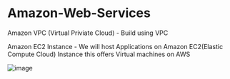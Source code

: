 # Amazon-Web-Services

Amazon VPC (Virtual Priviate Cloud) - Build using VPC

Amazon EC2 Instance - We will host Applications on Amazon EC2(Elastic Compute Cloud) Instance this offers Virtual machines on AWS


![image](https://user-images.githubusercontent.com/12073210/158121184-b9f8109b-1dce-4f87-ac11-b3c09821d1f3.png)

